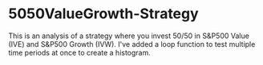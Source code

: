 # 5050ValueGrowth-Strategy
This is an analysis of a strategy where you invest 50/50 in S&amp;P500 Value (IVE) and S&amp;P500 Growth (IVW). I've added a loop function to test multiple time periods at once to create a histogram. 
